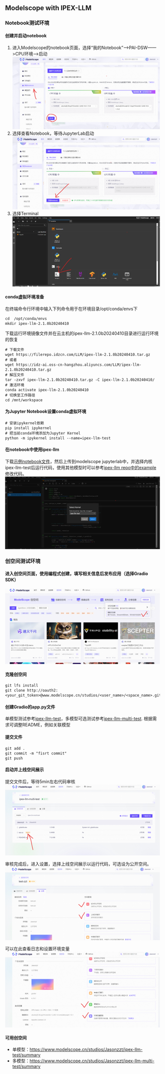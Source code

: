 ## Modelscope with IPEX-LLM

### Notebook测试环境

#### 创建并启动notebook

1. 进入Modelscope的notebook页面，选择“我的Notebook”——>PAI-DSW——>CPU环境——>启动
   ![1712638274904](image/README/1712638274904.png)
2. 选择查看Notebook，等待JupyterLab启动
   ![1712638475432](image/README/1712638475432.png)
3. 选择Terminal
   ![1712638629533](image/README/1712638629533.png)

#### conda虚拟环境准备

在终端命令行环境中输入下列命令用于在环境目录/opt/conda/envs下

```
cd  /opt/conda/envs 
mkdir ipex-llm-2.1.0b20240410
```

下载运行环境镜像文件并在云主机的ipex-llm-2.1.0b20240410目录进行运行环境的恢复

```
# 下载文件
wget https://filerepo.idzcn.com/LLM/ipex-llm-2.1.0b20240410.tar.gz
# 或者
wget https://idz-ai.oss-cn-hangzhou.aliyuncs.com/LLM/ipex-llm-2.1.0b20240410.tar.gz
# 解压文件
tar -zxvf ipex-llm-2.1.0b20240410.tar.gz -C ipex-llm-2.1.0b20240410/
# 激活环境
conda activate ipex-llm-2.1.0b20240410
# 切换至工作路径
cd /mnt/workspace
```

#### 为Jupyter Notebook设置conda虚拟环境

```
# 安装ipykernel依赖
pip install ipykernel
# 把当前conda环境添加为Jupyter Kernel
python -m ipykernel install --name=ipex-llm-test
```

#### 在notebook中使用ipex-llm

下载[示例notebook文件](https://github.com/Jasonzzt/Modelscope-ipex-llm/blob/main/ipex-llm-test.ipynb)，然后上传到modelscope jupyterlab中，并选择内核ipex-llm-test后运行代码，使用其他模型时可以参考[ipex-llm repo中的example](https://github.com/intel-analytics/ipex-llm/tree/main/python/llm/example/CPU/HF-Transformers-AutoModels/Model)修改代码。
![1712643136692](image/README/1712643136692.png)

### 创空间测试环境

#### 进入创空间页面，使用编程式创建，填写相关信息后发布应用（选择Gradio SDK）

![1712643505924](image/README/1712643505924.png)

#### 克隆创空间

```
git lfs install
git clone http://oauth2:<your_git_token>@www.modelscope.cn/studios/<user_name>/<space_name>.git
```

#### 创建Gradio的app.py文件

单模型测试参考[ipex-llm-test](https://github.com/Jasonzzt/Modelscope-ipex-llm/blob/main/ipex-llm-test.py)，多模型可选测试参考[ipex-llm-multi-test](https://github.com/Jasonzzt/Modelscope-ipex-llm/blob/main/ipex-llm-multi-test.py).
根据需求可调整README，例如关联模型

#### 提交文件

```
git add .
git commit -m "fisrt commit"
git push
```

#### 启动并上线空间展示

提交文件后，等待5min左右代码审核
![1712644611357](image/README/1712644611357.png)

审核完成后，进入设置，选择上线空间展示以运行代码，可选设为公开空间。
![1712644679332](image/README/1712644679332.png)

可以在此查看日志和设置环境变量
![1712644781217](image/README/1712644781217.png)

#### 可用创空间

- 单模型：https://www.modelscope.cn/studios/Jasonzzt/ipex-llm-test/summary
- 多模型：https://www.modelscope.cn/studios/Jasonzzt/ipex-llm-multi-test/summary

